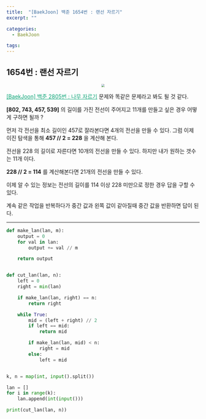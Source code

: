 ```yaml
---
title:  "[BaekJoon] 백준 1654번 : 랜선 자르기"
excerpt: ""

categories:
  - BaekJoon

tags:
---
```


## 1654번 : 랜선 자르기

<center><img src="https://nam-ki-bok.github.io/assets/images/baekjoon/cutlan.png" style="zoom:50%;" /></center>

<a href="https://nam-ki-bok.github.io/baekjoon/Baek_CutTree/" style="color:#0FA678">[BaekJoon] 백준 2805번 : 나무 자르기</a> 문제와 똑같은 문제라고 봐도 될 것 같다.

**[802, 743, 457, 539]** 의 길이를 가진 전선이 주어지고 11개를 만들고 싶은 경우 어떻게 구하면 될까 ?

먼저 각 전선을 최소 길이인 457로 잘라본다면 4개의 전선을 만들 수 있다. 그럼 이제 이진 탐색을 통해 **457 // 2 = 228** 을 계산해 본다.

전선을 228 의 길이로 자른다면 10개의 전선을 만들 수 있다. 하지만 내가 원하는 갯수는 11개 이다.

**228 // 2 = 114** 를 계산해본다면  21개의 전선을 만들 수 있다.

이제 알 수 있는 정보는 전선의 길이를 114 이상 228 미만으로 정한 경우 답을 구할 수 있다.

계속 같은 작업을 반복하다가 중간 값과 왼쪽 값이 같아질때 중간 값을 반환하면 답이 된다.

---

```python
def make_lan(lan, m):
	output = 0
	for val in lan:
		output += val // m

	return output


def cut_lan(lan, n):
	left = 0
	right = min(lan)

	if make_lan(lan, right) == n:
		return right

	while True:
		mid = (left + right) // 2
		if left == mid:
			return mid

		if make_lan(lan, mid) < n:
			right = mid
		else:
			left = mid


k, n = map(int, input().split())

lan = []
for i in range(k):
	lan.append(int(input()))

print(cut_lan(lan, n))
```

